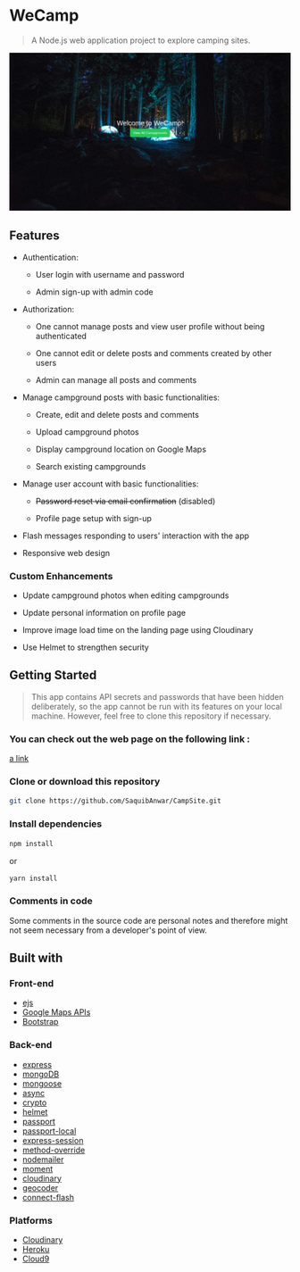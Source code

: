 # WeCamp

> A Node.js web application project to explore camping sites.


![github-small](https://github.com/SaquibAnwar/WeCamp/blob/master/images/langing.png?raw=truepng)

## Features

* Authentication:

  * User login with username and password

  * Admin sign-up with admin code

* Authorization:

  * One cannot manage posts and view user profile without being authenticated

  * One cannot edit or delete posts and comments created by other users

  * Admin can manage all posts and comments

* Manage campground posts with basic functionalities:

  * Create, edit and delete posts and comments

  * Upload campground photos

  * Display campground location on Google Maps

  * Search existing campgrounds

* Manage user account with basic functionalities:

  * ~~Password reset via email confirmation~~ (disabled)

  * Profile page setup with sign-up

* Flash messages responding to users' interaction with the app

* Responsive web design

### Custom Enhancements

* Update campground photos when editing campgrounds

* Update personal information on profile page

* Improve image load time on the landing page using Cloudinary

* Use Helmet to strengthen security

## Getting Started

> This app contains API secrets and passwords that have been hidden deliberately, so the app cannot be run with its features on your local machine. However, feel free to clone this repository if necessary.


### You can check out the web page on the following link :
[a link](http://wecamped.herokuapp.com/)



### Clone or download this repository

```sh
git clone https://github.com/SaquibAnwar/CampSite.git
```


### Install dependencies

```sh
npm install
```

or

```sh
yarn install
```

### Comments in code

Some comments in the source code are personal notes and therefore might not seem necessary from a developer's point of view.

## Built with

### Front-end

* [ejs](http://ejs.co/)
* [Google Maps APIs](https://developers.google.com/maps/)
* [Bootstrap](https://getbootstrap.com/docs/3.3/)

### Back-end

* [express](https://expressjs.com/)
* [mongoDB](https://www.mongodb.com/)
* [mongoose](http://mongoosejs.com/)
* [async](http://caolan.github.io/async/)
* [crypto](https://nodejs.org/api/crypto.html#crypto_crypto)
* [helmet](https://helmetjs.github.io/)
* [passport](http://www.passportjs.org/)
* [passport-local](https://github.com/jaredhanson/passport-local#passport-local)
* [express-session](https://github.com/expressjs/session#express-session)
* [method-override](https://github.com/expressjs/method-override#method-override)
* [nodemailer](https://nodemailer.com/about/)
* [moment](https://momentjs.com/)
* [cloudinary](https://cloudinary.com/)
* [geocoder](https://github.com/wyattdanger/geocoder#geocoder)
* [connect-flash](https://github.com/jaredhanson/connect-flash#connect-flash)

### Platforms

* [Cloudinary](https://cloudinary.com/)
* [Heroku](https://www.heroku.com/)
* [Cloud9](https://aws.amazon.com/cloud9/?origin=c9io)
